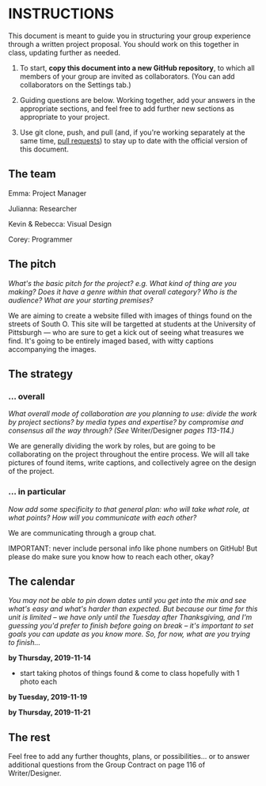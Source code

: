 # INSTRUCTIONS

This document is meant to guide you in structuring your group experience through a written project proposal. You should work on this together in class, updating further as needed.

1. To start, **copy this document into a new GitHub repository**, to which all members of your group are invited as collaborators. (You can add collaborators on the Settings tab.)

2. Guiding questions are below. Working together, add your answers in the appropriate sections, and feel free to add further new sections as appropriate to your project.

3. Use git clone, push, and pull (and, if you're working separately at the same time, [pull requests](https://www.youtube.com/watch?v=_NrSWLQsDL4)) to stay up to date with the official version of this document.


## The team
Emma: Project Manager

Julianna: Researcher

Kevin & Rebecca: Visual Design

Corey: Programmer


## The pitch
_What's the basic pitch for the project? e.g. What kind of thing are you making? Does it have a genre within that overall category? Who is the audience? What are your starting premises?_

We are aiming to create a website filled with images of things found on the streets of South O. This site will be targetted at students at the University of Pittsburgh — who are sure to get a kick out of seeing what treasures we find. It's going to be entirely imaged based, with witty captions accompanying the images.



## The strategy
### ... overall
_What overall mode of collaboration are you planning to use: divide the work by project sections? by media types and expertise? by compromise and consensus all the way through? (See_ Writer/Designer _pages 113-114.)_

We are generally dividing the work by roles, but are going to be collaborating on the project throughout the entire process. We will all take pictures of found items, write captions, and collectively agree on the design of the project.


### ... in particular
_Now add some specificity to that general plan: who will take what role, at what points? How will you communicate with each other?_

We are communicating through a group chat.



<div class="alert alert-warning">
IMPORTANT: never include personal info like phone numbers on GitHub! But please do make sure you know how to reach each other, okay?
</div>



## The calendar
_You may not be able to pin down dates until you get into the mix and see what's easy and what's harder than expected. But because our time for this unit is limited – we have only until the Tuesday after Thanksgiving, and I'm guessing you'd prefer to finish before going on break – it's important to set goals you can update as you know more. So, for now, what are you trying to finish..._

**by Thursday, 2019-11-14**
- start taking photos of things found & come to class hopefully with 1 photo each

**by Tuesday, 2019-11-19**


**by Thursday, 2019-11-21**


<!-- add additional dates only if needed; probably best to keep the scope manageable! -->



## The rest
Feel free to add any further thoughts, plans, or possibilities... or to answer additional questions from the Group Contract on page 116 of Writer/Designer.

